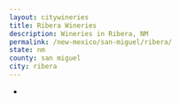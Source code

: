 ```yaml
---
layout: citywineries
title: Ribera Wineries
description: Wineries in Ribera, NM
permalink: /new-mexico/san-miguel/ribera/
state: nm
county: san miguel
city: ribera
---
```

-
